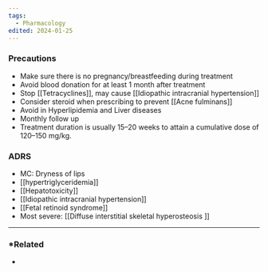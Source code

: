 ```yaml
---
tags:
  - Pharmacology
edited: 2024-01-25
---
```

### Precautions
- Make sure there is no pregnancy/breastfeeding during treatment
- Avoid blood donation for at least 1 month after treatment 
- Stop [[Tetracyclines]], may cause [[Idiopathic intracranial hypertension]]
- Consider steroid when prescribing to prevent [[Acne fulminans]] 
- Avoid in Hyperlipidemia and Liver diseases
- Monthly follow up
- Treatment duration is usually 15–20 weeks to attain a cumulative dose of 120–150 mg/kg. 

### ADRS
- MC: Dryness of lips
- [[hypertriglyceridemia]]
- [[Hepatotoxicity]]
- [[Idiopathic intracranial hypertension]]
- [[Fetal retinoid syndrome]] 
- Most severe: [[Diffuse interstitial skeletal hyperosteosis ]] 
---
### *Related
- 